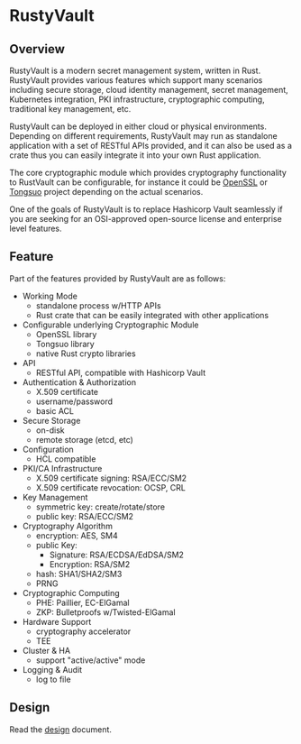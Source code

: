 # RustyVault

## Overview

RustyVault is a modern secret management system, written in Rust. RustyVault provides various features which support many scenarios including secure storage, cloud identity management, secret management, Kubernetes integration, PKI infrastructure, cryptographic computing, traditional key management, etc.

RustyVault can be deployed in either cloud or physical environments. Depending on different requirements, RustyVault may run as standalone application with a set of RESTful APIs provided, and it can also be used as a crate thus you can easily integrate it into your own Rust application.

The core cryptographic module which provides cryptography functionality to RustVault can be configurable, for instance it could be [OpenSSL](https://github.com/openssl/openssl) or [Tongsuo](https://github.com/Tongsuo-Project/Tongsuo) project depending on the actual scenarios.

One of the goals of RustyVault is to replace Hashicorp Vault seamlessly if you are seeking for an OSI-approved open-source license and enterprise level features.

## Feature

Part of the features provided by RustyVault are as follows:

* Working Mode
  * standalone process w/HTTP APIs
  * Rust crate that can be easily integrated with other applications
* Configurable underlying Cryptographic Module
  * OpenSSL library
  * Tongsuo library
  * native Rust crypto libraries
* API
  * RESTful API, compatible with Hashicorp Vault
* Authentication & Authorization
  * X.509 certificate
  * username/password
  * basic ACL
* Secure Storage
  * on-disk
  * remote storage (etcd, etc)
* Configuration
  * HCL compatible
* PKI/CA Infrastructure
  * X.509 certificate signing: RSA/ECC/SM2
  * X.509 certificate revocation: OCSP, CRL
* Key Management
  * symmetric key: create/rotate/store
  * public key: RSA/ECC/SM2
* Cryptography Algorithm
  * encryption: AES, SM4
  * public Key:
      * Signature: RSA/ECDSA/EdDSA/SM2
      * Encryption: RSA/SM2
  * hash: SHA1/SHA2/SM3
  * PRNG
* Cryptographic Computing
  * PHE: Paillier, EC-ElGamal
  * ZKP: Bulletproofs w/Twisted-ElGamal
* Hardware Support
  * cryptography accelerator
  * TEE
* Cluster & HA
  * support "active/active" mode
* Logging & Audit
  * log to file

## Design

Read the [design](./doc/design.md) document.
